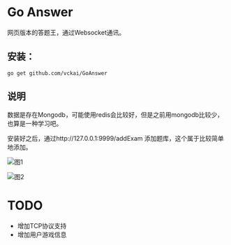 Go Answer
====================

网页版本的答题王，通过Websocket通讯。

安装：
--------------------
    go get github.com/vckai/GoAnswer

说明
--------------------
数据是存在Mongodb，可能使用redis会比较好，但是之前用mongodb比较少，也算是一种学习吧。

安装好之后，通过http://127.0.0.1:9999/addExam 添加题库，这个属于比较简单地添加。

![图1](http://vckai.com/static/up/image/20150606/1433769112.png)

![图2](http://vckai.com/static/up/image/20150606/1433769230.png)

TODO
====================
* 增加TCP协议支持
* 增加用户游戏信息

